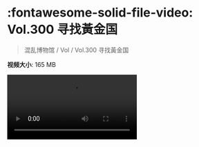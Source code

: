 # :fontawesome-solid-file-video: Vol.300 寻找黃金国

> 混乱博物馆 / Vol / Vol.300 寻找黃金国

**视频大小**: 165 MB

<div class="video"><video src="https://file.hsyhx.top/archive/300.mp4" controls preload>🤔 您的浏览器不支持 video 标签</video></div>